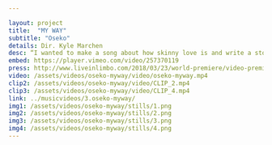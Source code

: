 ```yaml
---

layout: project
title:  "MY WAY"
subtitle: "Oseko"
details: Dir. Kyle Marchen
desc: “I wanted to make a song about how skinny love is and write a story that summarizes this person on the pursuit for his partner, the questions he has for her and the experience of trying to find his way through it all.” <br> -Oseko
embed: https://player.vimeo.com/video/257370119
press: http://www.liveinlimbo.com/2018/03/23/world-premiere/video-premiere-my-way-by-oseko.html
video: /assets/videos/oseko-myway/video/oseko-myway.mp4
clip2: /assets/videos/oseko-myway/video/CLIP_2.mp4 
clip3: /assets/videos/oseko-myway/video/CLIP_4.mp4
link: ../musicvideos/3.oseko-myway/
img1: /assets/videos/oseko-myway/stills/1.png
img2: /assets/videos/oseko-myway/stills/2.png
img3: /assets/videos/oseko-myway/stills/3.png
img4: /assets/videos/oseko-myway/stills/4.png
---
```

